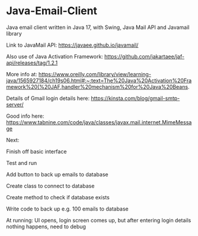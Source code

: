 # Java-Email-Client
 Java email client written in Java 17, with Swing, Java Mail API and Javamail library

Link to JavaMail API: https://javaee.github.io/javamail/

Also use of Java Activation Framework: https://github.com/jakartaee/jaf-api/releases/tag/1.2.1

More info at: https://www.oreilly.com/library/view/learning-java/1565927184/ch19s06.html#:~:text=The%20Java%20Activation%20Framework%20(%20JAF,handler%20mechanism%20for%20Java%20Beans.

Details of Gmail login details here: https://kinsta.com/blog/gmail-smtp-server/

Good info here: https://www.tabnine.com/code/java/classes/javax.mail.internet.MimeMessage



Next:

Finish off basic interface

Test and run

Add button to back up emails to database

Create class to connect to database

Create method to check if database exists

Write code to back up e.g. 100 emails to database


At running:
UI opens, login screen comes up, but after entering login details nothing happens, need to debug